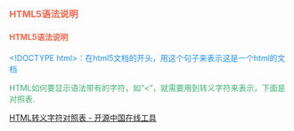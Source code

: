 
<!DOCTYPE html>
<html>
<body>

<h3 style="color:Tomato;">HTML5语法说明</h3>
<h4 style="color:Tomato;">HTML5语法说明</h4>
<p style="color:DodgerBlue;">&lt;!DOCTYPE html>：在html5文档的开头，用这个句子来表示这是一个html的文档</p>

<p style="color:MediumSeaGreen;">HTML如何要显示语法带有的字符，如“&lt;”，就需要用到转义字符来表示，下面是对照表.</p>
<a href="http://tool.oschina.net/commons?type=2">HTML转义字符对照表 - 开源中国在线工具</a>

</body>
</html>
